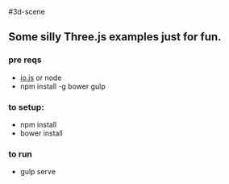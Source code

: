 #3d-scene
## Some silly Three.js examples just for fun.

### pre reqs
* [io.js](https://iojs.org) or node
* npm install -g bower gulp

### to setup:
* npm install
* bower install

### to run
* gulp serve
